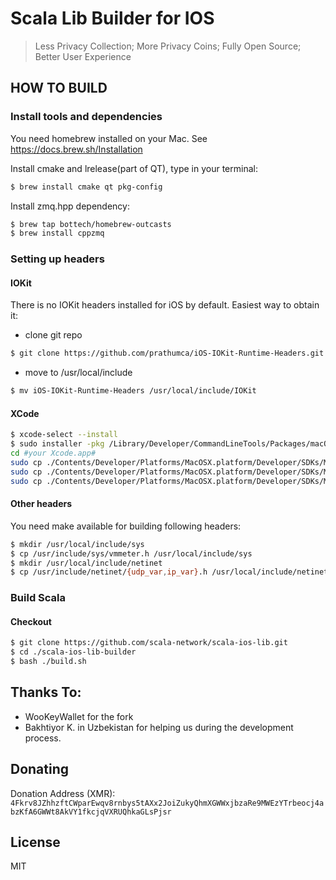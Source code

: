 # Scala Lib Builder for IOS

> Less Privacy Collection; More Privacy Coins; Fully Open Source; Better User Experience

## HOW TO BUILD

### Install tools and dependencies

You need homebrew installed on your Mac. See https://docs.brew.sh/Installation

Install cmake and lrelease(part of QT), type in your terminal:

```bash
$ brew install cmake qt pkg-config
```

Install zmq.hpp dependency:

```bash
$ brew tap bottech/homebrew-outcasts
$ brew install cppzmq
```

### Setting up headers

#### IOKit

There is no IOKit headers installed for iOS by default. Easiest way to obtain it:

- clone git repo

```bash
$ git clone https://github.com/prathumca/iOS-IOKit-Runtime-Headers.git
```

- move to /usr/local/include

```bash
$ mv iOS-IOKit-Runtime-Headers /usr/local/include/IOKit
```

#### XCode

```bash
$ xcode-select --install
$ sudo installer -pkg /Library/Developer/CommandLineTools/Packages/macOS_SDK_headers_for_macOS_10.14.pkg -target /
cd #your Xcode.app#
sudo cp ./Contents/Developer/Platforms/MacOSX.platform/Developer/SDKs/MacOSX.sdk/usr/include/sys/vmmeter.h ./Contents/Developer/Platforms/iPhoneOS.platform/Developer/SDKs/iPhoneOS.sdk/usr/include/sys/
sudo cp ./Contents/Developer/Platforms/MacOSX.platform/Developer/SDKs/MacOSX.sdk/usr/include/netinet/udp_var.h ./Contents/Developer/Platforms/iPhoneOS.platform/Developer/SDKs/iPhoneOS.sdk/usr/include/netinet/
sudo cp ./Contents/Developer/Platforms/MacOSX.platform/Developer/SDKs/MacOSX.sdk/usr/include/netinet/ip_var.h ./Contents/Developer/Platforms/iPhoneOS.platform/Developer/SDKs/iPhoneOS.sdk/usr/include/netinet/
```

#### Other headers

You need make available for building following headers:

```bash
$ mkdir /usr/local/include/sys
$ cp /usr/include/sys/vmmeter.h /usr/local/include/sys
$ mkdir /usr/local/include/netinet
$ cp /usr/include/netinet/{udp_var,ip_var}.h /usr/local/include/netinet
```

### Build Scala

#### Checkout

```bash
$ git clone https://github.com/scala-network/scala-ios-lib.git
$ cd ./scala-ios-lib-builder
$ bash ./build.sh
```

## Thanks To:
* WooKeyWallet for the fork
* Bakhtiyor K. in Uzbekistan for helping us during the development process.

## Donating

Donation Address (XMR): `4Fkrv8JZhhzftCWparEwqv8rnbys5tAXx2JoiZukyQhmXGWWxjbzaRe9MWEzYTrbeocj4abzKfA6GWWt8AkVY1fkcjqVXRUQhkaGLsPjsr`

## License

MIT
